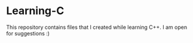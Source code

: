 # Learning-C
This repository contains files that I created while learning C++. I am open for suggestions :)
